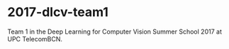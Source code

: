 # 2017-dlcv-team1
Team 1 in the Deep Learning for Computer Vision Summer School 2017 at UPC TelecomBCN.
